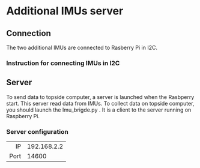 # Additional IMUs server

## Connection

The two additional IMUs are connected to Rasberry Pi in I2C.

### Instruction for connecting IMUs in I2C 

## Server

To send data to topside computer, a server is launched when the Rasbperry start. This server read data from IMUs. To collect data on topside computer, you should launch the Imu\_brigde.py . It is a client to the server running on Raspberry Pi.

### Server configuration

|  |  |
| ---: | :--- |
| IP | 192.168.2.2 |
| Port | 14600 |

